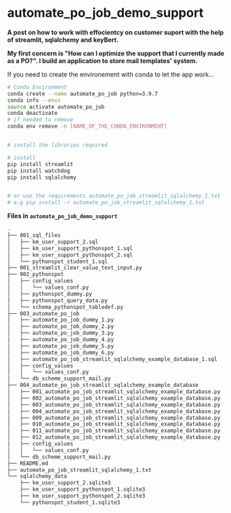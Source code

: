 # automate_po_job_demo_support


**A post on how to work with effocientcy on customer suport with the help of streamlit, sqlalchemy and keyBert.**

**My first concern is "How can I optimize the support that I currently made as a PO?". I build an application to store mail templates' system.**


If you need to create the environement with conda to let the app work...

```bash
# Conda Environment
conda create --name automate_po_job python=3.9.7
conda info --envs
source activate automate_po_job
conda deactivate
# if needed to remove
conda env remove -n [NAME_OF_THE_CONDA_ENVIRONMENT]


# install the libraries required

# install
pip install streamlit
pip install watchdog
pip install sqlalchemy


# or use the requirements automate_po_job_streamlit_sqlalchemy_1.txt
# e.g pip install -r automate_po_job_streamlit_sqlalchemy_1.txt

```



**Files in `automate_po_job_demo_support`**

```bash
.
├── 001_sql_files
│   ├── km_user_support_2.sql
│   ├── km_user_support_pythonspot_1.sql
│   ├── km_user_support_pythonspot_2.sql
│   └── pythonspot_student_1.sql
├── 001_streamlit_clear_value_text_input.py
├── 002_pythonspot
│   ├── config_values
│   │   └── values_conf.py
│   ├── pythonspot_dummy.py
│   ├── pythonspot_query_data.py
│   └── schema_pythonspot_tabledef.py
├── 003_automate_po_job
│   ├── automate_po_job_dummy_1.py
│   ├── automate_po_job_dummy_2.py
│   ├── automate_po_job_dummy_3.py
│   ├── automate_po_job_dummy_4.py
│   ├── automate_po_job_dummy_5.py
│   ├── automate_po_job_dummy_6.py
│   ├── automate_po_job_streamlit_sqlalchemy_example_database_1.sql
│   ├── config_values
│   │   └── values_conf.py
│   └── db_scheme_support_mail.py
├── 004_automate_po_job_streamlit_sqlalchemy_example_database
│   ├── 001_automate_po_job_streamlit_sqlalchemy_example_database.py
│   ├── 002_automate_po_job_streamlit_sqlalchemy_example_database.py
│   ├── 003_automate_po_job_streamlit_sqlalchemy_example_database.py
│   ├── 004_automate_po_job_streamlit_sqlalchemy_example_database.py
│   ├── 009_automate_po_job_streamlit_sqlalchemy_example_database.py
│   ├── 010_automate_po_job_streamlit_sqlalchemy_example_database.py
│   ├── 011_automate_po_job_streamlit_sqlalchemy_example_database.py
│   ├── 012_automate_po_job_streamlit_sqlalchemy_example_database.py
│   ├── config_values
│   │   └── values_conf.py
│   └── db_scheme_support_mail.py
├── README.md
├── automate_po_job_streamlit_sqlalchemy_1.txt
└── sqlalchemy_data
    ├── km_user_support_2.sqlite3
    ├── km_user_support_pythonspot_1.sqlite3
    ├── km_user_support_pythonspot_2.sqlite3
    └── pythonspot_student_1.sqlite3
```  
